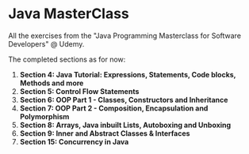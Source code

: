 # Java MasterClass
All the exercises from the "Java Programming Masterclass for Software Developers" @ Udemy.

The completed sections as for now:
1.  **Section 4: Java Tutorial: Expressions, Statements, Code blocks, Methods and more**
2.  **Section 5: Control Flow Statements**
3.  **Section 6: OOP Part 1 - Classes, Constructors and Inheritance**
4.  **Section 7: OOP Part 2 - Composition, Encapsulation and Polymorphism**
5.  **Section 8: Arrays, Java inbuilt Lists, Autoboxing and Unboxing**
6.  **Section 9: Inner and Abstract Classes & Interfaces**
7.  **Section 15: Concurrency in Java**
